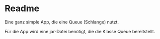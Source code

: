 # Readme

Eine ganz simple App, die eine Queue (Schlange) nutzt.

Für die App wird eine jar-Datei benötigt, die die Klasse Queue bereitstellt.
